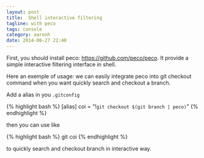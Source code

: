 ```yaml
---
layout: post
title:  Shell interactive filtering
tagline: with peco
tags: console
category: aaronh
date: 2014-06-27 22:40
---
```

First, you should install peco: <https://github.com/peco/peco>. It provide a simple interactive filtering interface in shell.

Here an exemple of usage: we can easily integrate peco into git checkout command when you want quickly search and checkout a branch.

Add a alias in you `.gitconfig`

{% highlight bash %}
[alias]
  coi = "!`git checkout $(git branch | peco)`"
{% endhighlight %}

then you can use like

{% highlight bash %}
git coi
{% endhighlight %}

to quickly search and checkout branch in interactive way.
